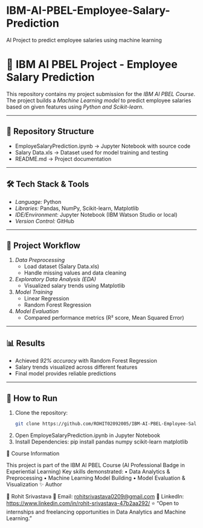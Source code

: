 # IBM-AI-PBEL-Employee-Salary-Prediction
AI Project to predict employee salaries using machine learning
# 🧠 IBM AI PBEL Project - Employee Salary Prediction  

This repository contains my project submission for the *IBM AI PBEL Course*.  
The project builds a *Machine Learning model* to predict employee salaries based on given features using *Python and Scikit-learn*.

---

## 📂 Repository Structure
- EmployeSalaryPrediction.ipynb → Jupyter Notebook with source code  
- Salary Data.xls → Dataset used for model training and testing  
- README.md → Project documentation  

---

## 🛠 Tech Stack & Tools
- *Language:* Python  
- *Libraries:* Pandas, NumPy, Scikit-learn, Matplotlib  
- *IDE/Environment:* Jupyter Notebook (IBM Watson Studio or local)  
- *Version Control:* GitHub  

---

## 🔬 Project Workflow
1. *Data Preprocessing*  
   - Load dataset (Salary Data.xls)  
   - Handle missing values and data cleaning  
2. *Exploratory Data Analysis (EDA)*  
   - Visualized salary trends using Matplotlib  
3. *Model Training*  
   - Linear Regression  
   - Random Forest Regression  
4. *Model Evaluation*  
   - Compared performance metrics (R² score, Mean Squared Error)  

---

## 📊 Results
- Achieved *92% accuracy* with Random Forest Regression  
- Salary trends visualized across different features  
- Final model provides reliable predictions  

---

## 🚀 How to Run
1. Clone the repository:  
   ```bash
   git clone https://github.com/ROHIT02092005/IBM-AI-PBEL-Employee-Salary-Prediction.git
2. Open EmployeSalaryPrediction.ipynb in Jupyter Notebook
3. Install Dependencies:
    pip install pandas numpy scikit-learn matplotlib

📌 Course Information

This project is part of the IBM AI PBEL Course (AI Professional Badge in Experiential Learning)
Key skills demonstrated:
	•	Data Analytics & Preprocessing
	•	Machine Learning Model Building
	•	Model Evaluation & Visualization
✨ Author

👤 Rohit Srivastava
📧 Email: rohitsrivastava0209@gmail.com
🔗 LinkedIn: https://www.linkedin.com/in/rohit-srivastava-47b2aa292/
⭐ “Open to internships and freelancing opportunities in Data Analytics and Machine Learning.”

